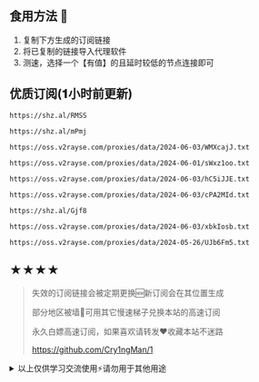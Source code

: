 ## 食用方法 🍖
1. 复制下方生成的订阅链接
2. 将已复制的链接导入代理软件
3. 测速，选择一个【有值】的且延时较低的节点连接即可

## 优质订阅(𝟏小时前更新)
```
https://shz.al/RMSS
```
```
https://shz.al/mPmj
```
```
https://oss.v2rayse.com/proxies/data/2024-06-03/WMXcajJ.txt
```
```
https://oss.v2rayse.com/proxies/data/2024-06-01/sWxz1oo.txt
```
```
https://oss.v2rayse.com/proxies/data/2024-06-03/hC5iJJE.txt
```
```
https://oss.v2rayse.com/proxies/data/2024-06-03/cPA2MId.txt
```
```
https://shz.al/Gjf8
```
```
https://oss.v2rayse.com/proxies/data/2024-06-03/xbkIosb.txt
```
```
https://oss.v2rayse.com/proxies/data/2024-05-26/UJb6Fm5.txt
```

## ★★★★
> 失效的订阅链接会被定期更换🆕新订阅会在其位置生成
> 
> 部分地区被墙🚫可用其它慢速梯子兑换本站的高速订阅
>
> 永久白嫖高速订阅，如果喜欢请转发❤️收藏本站不迷路
>
> https://github.com/Cry1ngMan/1

<details>
<summary>以上仅供学习交流使用⚡️请勿用于其他用途</summary>

[![Stargazers over time](https://starchart.cc/Cry1ngMan/1.svg)](https://starchart.cc/Cry1ngMan/1)
[![GitHub stars](https://img.shields.io/github/stars/Cry1ngMan/1.svg?style=social&label=Stars)](https://github.com/Cry1ngMan/1/stargazers)
<img src="https://komarev.com/ghpvc/?username=Cry1ngMan&label=Views&color=0e75b6&style=flat" alt="访问量统计" />
</details>
